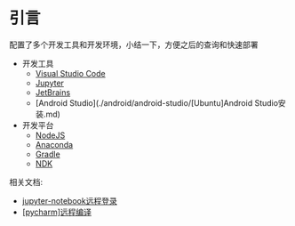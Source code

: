 
# 引言

配置了多个开发工具和开发环境，小结一下，方便之后的查询和快速部署

* 开发工具
    - [Visual Studio Code](./vscode/index.md)
    - [Jupyter](./jupyter/[conda]JupyterLab安装.md)
    - [JetBrains](./jetbrains/安装.md)
    - [Android Studio](./android/android-studio/[Ubuntu]Android Studio安装.md)
* 开发平台
    - [NodeJS](./node/nodeJS安装.md)
    - [Anaconda](./anaconda/环境查询，安装，卸载，克隆.md)
    - [Gradle](./android/gradle/[Ubuntu]gradle同步失败.md)
    - [NDK](./android/ndk/NDK开发概述.md)

相关文档:

* [jupyter-notebook远程登录](https://www.zhujian.tech/posts/5e96fc4f.html)
* [[pycharm]远程编译](https://www.zhujian.tech/posts/a6c06fb8.html)
